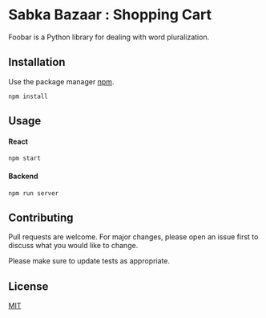 # Sabka Bazaar : Shopping Cart

Foobar is a Python library for dealing with word pluralization.

## Installation

Use the package manager [npm](http://npmjs.com/).

```node
npm install
```

## Usage

#### React
```node
npm start
```

#### Backend
```node
npm run server
```

## Contributing
Pull requests are welcome. For major changes, please open an issue first to discuss what you would like to change.

Please make sure to update tests as appropriate.

## License
[MIT](https://choosealicense.com/licenses/mit/)